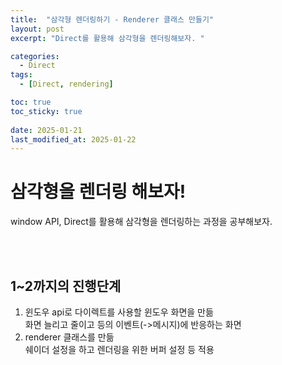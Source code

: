 ```yaml
---
title:  "삼각형 렌더링하기 - Renderer 클래스 만들기"
layout: post
excerpt: "Direct를 활용해 삼각형을 렌더링해보자. "

categories:
  - Direct
tags:
  - [Direct, rendering]

toc: true
toc_sticky: true
 
date: 2025-01-21
last_modified_at: 2025-01-22
---
```


# 삼각형을 렌더링 해보자!

window API, Direct를 활용해 삼각형을 렌더링하는 과정을 공부해보자. 

<br>


<br>

## 1~2까지의 진행단계

1. 윈도우 api로 다이렉트를 사용할 윈도우 화면을 만듦  
화면 늘리고 줄이고 등의 이벤트(->메시지)에 반응하는 화면
2. renderer 클래스를 만듦  
쉐이더 설정을 하고 렌더링을 위한 버퍼 설정 등 적용